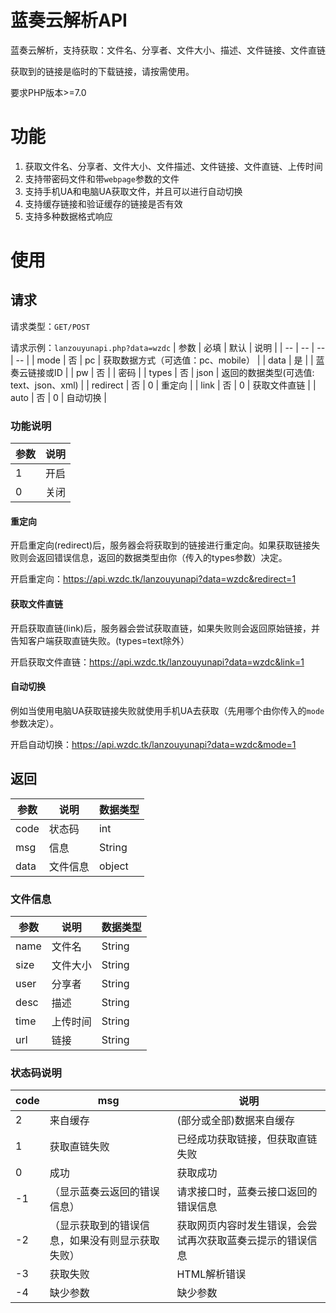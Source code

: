 # 蓝奏云解析API
蓝奏云解析，支持获取：文件名、分享者、文件大小、描述、文件链接、文件直链

获取到的链接是临时的下载链接，请按需使用。

要求PHP版本>=7.0

# 功能
1. 获取文件名、分享者、文件大小、文件描述、文件链接、文件直链、上传时间
2. 支持带密码文件和带`webpage`参数的文件
3. 支持手机UA和电脑UA获取文件，并且可以进行自动切换
4. 支持缓存链接和验证缓存的链接是否有效
5. 支持多种数据格式响应

# 使用

## 请求
请求类型：`GET/POST`

请求示例：`lanzouyunapi.php?data=wzdc`
| 参数 | 必填 | 默认 | 说明 |
| -- | -- | -- | -- |
| mode | 否 | pc | 获取数据方式（可选值：pc、mobile） |
| data | 是 | | 蓝奏云链接或ID |
| pw | 否 | | 密码 |
| types | 否 | json | 返回的数据类型(可选值: text、json、xml) |
| redirect | 否 | 0 | 重定向 |
| link | 否 | 0 | 获取文件直链 |
| auto | 否 | 0 | 自动切换 |

### 功能说明


| 参数 | 说明 |
| -- | -- |
| 1  | 开启 |
| 0  | 关闭 |

#### 重定向

开启重定向(redirect)后，服务器会将获取到的链接进行重定向。如果获取链接失败则会返回错误信息，返回的数据类型由你（传入的types参数）决定。

开启重定向：https://api.wzdc.tk/lanzouyunapi?data=wzdc&redirect=1

#### 获取文件直链

开启获取直链(link)后，服务器会尝试获取直链，如果失败则会返回原始链接，并告知客户端获取直链失败。(types=text除外）

开启获取文件直链：https://api.wzdc.tk/lanzouyunapi?data=wzdc&link=1

#### 自动切换

例如当使用电脑UA获取链接失败就使用手机UA去获取（先用哪个由你传入的`mode`参数决定）。

开启自动切换：https://api.wzdc.tk/lanzouyunapi?data=wzdc&mode=1


## 返回

| 参数 | 说明 | 数据类型 |
| -- | -- | -- |
| code | 状态码 | int |
| msg | 信息 | String |
| data | 文件信息 | object |

### 文件信息
| 参数 | 说明 | 数据类型 |
| -- | -- | -- |
| name | 文件名 | String |
| size | 文件大小 | String |
| user | 分享者 | String |
| desc | 描述 | String |
| time | 上传时间 | String |
| url | 链接 | String |

### 状态码说明
| code | msg | 说明 |
| -- | -- | -- |
| 2  | 来自缓存 | (部分或全部)数据来自缓存 |
| 1  | 获取直链失败 | 已经成功获取链接，但获取直链失败 |
| 0  | 成功 | 获取成功 |
| -1 | （显示蓝奏云返回的错误信息） | 请求接口时，蓝奏云接口返回的错误信息 |
| -2 | （显示获取到的错误信息，如果没有则显示获取失败） | 获取网页内容时发生错误，会尝试再次获取蓝奏云提示的错误信息 |
| -3 | 获取失败 | HTML解析错误 |
| -4 | 缺少参数 | 缺少参数 |

